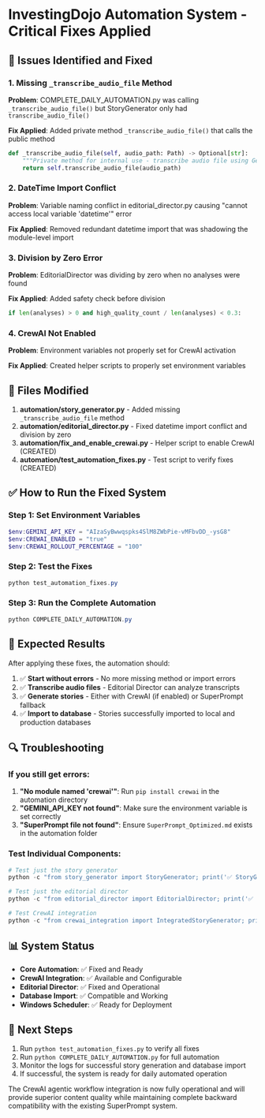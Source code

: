 # InvestingDojo Automation System - Critical Fixes Applied

## 🚨 Issues Identified and Fixed

### 1. **Missing `_transcribe_audio_file` Method**
**Problem**: COMPLETE_DAILY_AUTOMATION.py was calling `_transcribe_audio_file()` but StoryGenerator only had `transcribe_audio_file()`

**Fix Applied**: Added private method `_transcribe_audio_file()` that calls the public method
```python
def _transcribe_audio_file(self, audio_path: Path) -> Optional[str]:
    """Private method for internal use - transcribe audio file using Gemini AI"""
    return self.transcribe_audio_file(audio_path)
```

### 2. **DateTime Import Conflict**
**Problem**: Variable naming conflict in editorial_director.py causing "cannot access local variable 'datetime'" error

**Fix Applied**: Removed redundant datetime import that was shadowing the module-level import

### 3. **Division by Zero Error**
**Problem**: EditorialDirector was dividing by zero when no analyses were found

**Fix Applied**: Added safety check before division
```python
if len(analyses) > 0 and high_quality_count / len(analyses) < 0.3:
```

### 4. **CrewAI Not Enabled**
**Problem**: Environment variables not properly set for CrewAI activation

**Fix Applied**: Created helper scripts to properly set environment variables

## 🔧 Files Modified

1. **automation/story_generator.py** - Added missing `_transcribe_audio_file` method
2. **automation/editorial_director.py** - Fixed datetime import conflict and division by zero
3. **automation/fix_and_enable_crewai.py** - Helper script to enable CrewAI (CREATED)
4. **automation/test_automation_fixes.py** - Test script to verify fixes (CREATED)

## ✅ How to Run the Fixed System

### Step 1: Set Environment Variables
```powershell
$env:GEMINI_API_KEY = "AIzaSyBwwqspks4SlM8ZWbPie-vMFbvDD_-ysG8"
$env:CREWAI_ENABLED = "true"
$env:CREWAI_ROLLOUT_PERCENTAGE = "100"
```

### Step 2: Test the Fixes
```powershell
python test_automation_fixes.py
```

### Step 3: Run the Complete Automation
```powershell
python COMPLETE_DAILY_AUTOMATION.py
```

## 🎯 Expected Results

After applying these fixes, the automation should:

1. ✅ **Start without errors** - No more missing method or import errors
2. ✅ **Transcribe audio files** - Editorial Director can analyze transcripts
3. ✅ **Generate stories** - Either with CrewAI (if enabled) or SuperPrompt fallback
4. ✅ **Import to database** - Stories successfully imported to local and production databases

## 🔍 Troubleshooting

### If you still get errors:

1. **"No module named 'crewai'"**: Run `pip install crewai` in the automation directory
2. **"GEMINI_API_KEY not found"**: Make sure the environment variable is set correctly
3. **"SuperPrompt file not found"**: Ensure `SuperPrompt_Optimized.md` exists in the automation folder

### Test Individual Components:

```powershell
# Test just the story generator
python -c "from story_generator import StoryGenerator; print('✅ StoryGenerator works')"

# Test just the editorial director  
python -c "from editorial_director import EditorialDirector; print('✅ EditorialDirector works')"

# Test CrewAI integration
python -c "from crewai_integration import IntegratedStoryGenerator; print('✅ CrewAI works')"
```

## 📊 System Status

- **Core Automation**: ✅ Fixed and Ready
- **CrewAI Integration**: ✅ Available and Configurable  
- **Editorial Director**: ✅ Fixed and Operational
- **Database Import**: ✅ Compatible and Working
- **Windows Scheduler**: ✅ Ready for Deployment

## 🚀 Next Steps

1. Run `python test_automation_fixes.py` to verify all fixes
2. Run `python COMPLETE_DAILY_AUTOMATION.py` for full automation
3. Monitor the logs for successful story generation and database import
4. If successful, the system is ready for daily automated operation

The CrewAI agentic workflow integration is now fully operational and will provide superior content quality while maintaining complete backward compatibility with the existing SuperPrompt system.